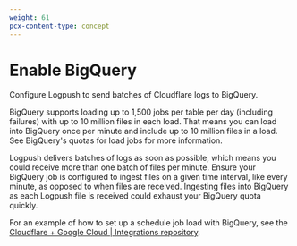 ```yaml
---
weight: 61
pcx-content-type: concept
---
```


# Enable BigQuery

Configure Logpush to send batches of Cloudflare logs to BigQuery.

BigQuery supports loading up to 1,500 jobs per table per day (including failures) with up to 10 million files in each load. That means you can load into BigQuery once per minute and include up to 10 million files in a load. See BigQuery's quotas for load jobs for more information.

Logpush delivers batches of logs as soon as possible, which means you could receive more than one batch of files per minute. Ensure your BigQuery job is configured to ingest files on a given time interval, like every minute, as opposed to when files are received. Ingesting files into BigQuery as each Logpush file is received could exhaust your BigQuery quota quickly.

For an example of how to set up a schedule job load with BigQuery, see the [Cloudflare + Google Cloud | Integrations repository](https://github.com/cloudflare/cloudflare-gcp/tree/master/logpush-to-bigquery).
